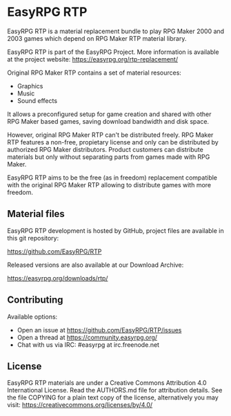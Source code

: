# EasyRPG RTP

EasyRPG RTP is a material replacement bundle to play RPG Maker 2000 and 2003
games which depend on RPG Maker RTP material library.

EasyRPG RTP is part of the EasyRPG Project. More information is available at the
project website: <https://easyrpg.org/rtp-replacement/>

Original RPG Maker RTP contains a set of material resources:

- Graphics
- Music
- Sound effects

It allows a preconfigured setup for game creation and shared with other RPG
Maker based games, saving download bandwidth and disk space.

However, original RPG Maker RTP can't be distributed freely. RPG Maker RTP
features a non-free, propietary license and only can be distributed by
authorized RPG Maker distributors. Product customers can distribute materials
but only without separating parts from games made with RPG Maker.

EasyRPG RTP aims to be the free (as in freedom) replacement compatible with the
original RPG Maker RTP allowing to distribute games with more freedom.

## Material files

EasyRPG RTP development is hosted by GitHub, project files are available in this
git repository:

<https://github.com/EasyRPG/RTP>

Released versions are also available at our Download Archive:

<https://easyrpg.org/downloads/rtp/>

## Contributing

Available options:

- Open an issue at <https://github.com/EasyRPG/RTP/issues>
- Open a thread at <https://community.easyrpg.org/>
- Chat with us via IRC: #easyrpg at irc.freenode.net

## License

EasyRPG RTP materials are under a Creative Commons Attribution 4.0 International
License. Read the AUTHORS.md file for attribution details. See the file COPYING
for a plain text copy of the license, alternatively you may visit:
<https://creativecommons.org/licenses/by/4.0/>
